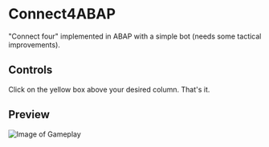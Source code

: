 # Connect4ABAP
"Connect four" implemented in ABAP with a simple bot (needs some tactical improvements).

## Controls

Click on the yellow box above your desired column. That's it.

## Preview

![Image of Gameplay](https://raw.githubusercontent.com/xN811x/Connect4ABAP/master/preview.png "Gameplay")
